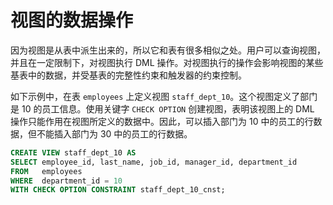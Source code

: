 # 视图的数据操作 

因为视图是从表中派生出来的，所以它和表有很多相似之处。用户可以查询视图，并且在一定限制下，对视图执行 DML 操作。对视图执行的操作会影响视图的某些基表中的数据，并受基表的完整性约束和触发器的约束控制。

如下示例中，在表 `employees` 上定义视图 `staff_dept_10`。这个视图定义了部门是 10 的员工信息。使用关键字 `CHECK OPTION` 创建视图，表明该视图上的 DML 操作只能作用在视图所定义的数据中。因此，可以插入部门为 10 中的员工的行数据，但不能插入部门为 30 中的员工的行数据。

```sql
CREATE VIEW staff_dept_10 AS
SELECT employee_id, last_name, job_id, manager_id, department_id
FROM   employees
WHERE  department_id = 10
WITH CHECK OPTION CONSTRAINT staff_dept_10_cnst;
```



